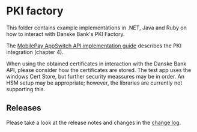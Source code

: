 # PKI factory

This folder contains example implementations in .NET, Java and Ruby on how to interact with Danske Bank's PKI Factory.

The [MobilePay AppSwitch API implementation guide](https://github.com/DanskeBank/MobilePay-AppSwitch-SDK/blob/master/guides/MobilePay%20AppSwitch%20API%20Implementation%20Guide.pdf "MobilePay AppSwitch API implementation guide") describes the PKI integration (chapter 4).

When using the obtained certificates in interaction with the Danske Bank API, please consider how the certificates are stored. The test app uses the windows Cert Store, but further security meassures may be in order. An HSM setup may be appropriate; however, the libraries are currently not supporting this.

## Releases

Please take a look at the release notes and changes in the [change log](CHANGELOG.md "CHANGELOG.md file").